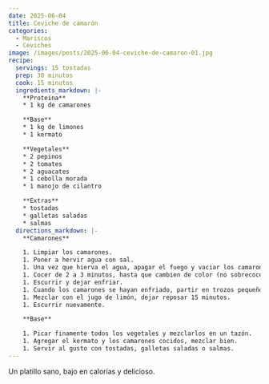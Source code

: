 ```yaml
---
date: 2025-06-04
title: Ceviche de camarón
categories:
  - Mariscos
  - Ceviches
image: /images/posts/2025-06-04-ceviche-de-camaron-01.jpg
recipe:
  servings: 15 tostadas
  prep: 30 minutos
  cook: 15 minutos
  ingredients_markdown: |-
    **Proteina**
    * 1 kg de camarones

    **Base**
    * 1 kg de limones
    * 1 kermato

    **Vegetales**
    * 2 pepinos
    * 2 tomates
    * 2 aguacates
    * 1 cebolla morada 
    * 1 manojo de cilantro

    **Extras**
    * tostadas
    * galletas saladas
    * salmas
  directions_markdown: |-
    **Camarones**

    1. Limpiar los camarones.
    1. Poner a hervir agua con sal.
    1. Una vez que hierva el agua, apagar el fuego y vaciar los camarones.
    1. Cocer de 2 a 3 minutos, hasta que cambien de color (no sobrecocer).
    1. Escurrir y dejar enfriar.
    1. Cuando los camarones se hayan enfriado, partir en trozos pequeños.
    1. Mezclar con el jugo de limón, dejar reposar 15 minutos.
    1. Escurrir nuevamente.

    **Base**

    1. Picar finamente todos los vegetales y mezclarlos en un tazón.
    1. Agregar el kermato y los camarones cocidos, mezclar bien.
    1. Servir al gusto con tostadas, galletas saladas o salmas.
---
```

Un platillo sano, bajo en calorías y delicioso.
